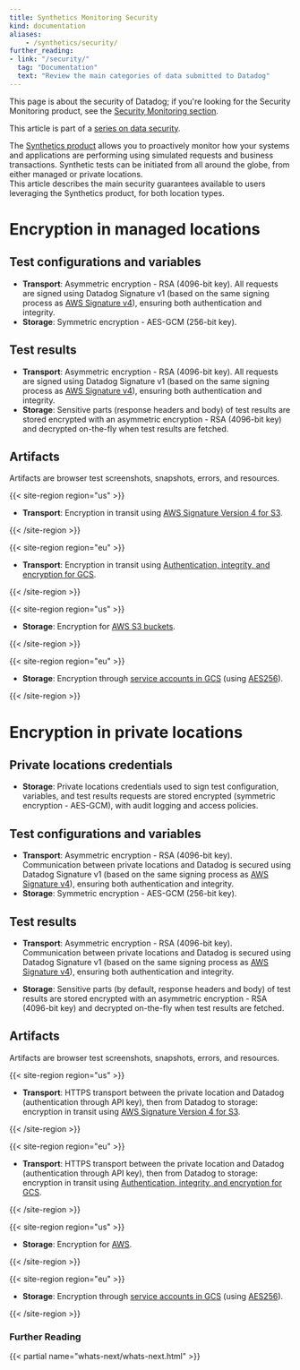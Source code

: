 ```yaml
---
title: Synthetics Monitoring Security
kind: documentation
aliases:
    - /synthetics/security/
further_reading:
- link: "/security/"
  tag: "Documentation"
  text: "Review the main categories of data submitted to Datadog"
---
```


<div class="alert alert-info">This page is about the security of Datadog; if you're looking for the Security Monitoring product, see the <a href="/security_monitoring" target="_blank">Security Monitoring section</a>.</div>

This article is part of a [series on data security][1].

The [Synthetics product][2] allows you to proactively monitor how your systems and applications are performing using simulated requests and business transactions. Synthetic tests can be initiated from all around the globe, from either managed or private locations.  
This article describes the main security guarantees available to users leveraging the Synthetics product, for both location types.

# Encryption in managed locations 

## Test configurations and variables

* **Transport**: Asymmetric encryption - RSA (4096-bit key). All requests are signed using Datadog Signature v1 (based on the same signing process as [AWS Signature v4][3]), ensuring both authentication and integrity. 
* **Storage**: Symmetric encryption - AES-GCM (256-bit key).

## Test results

* **Transport**: Asymmetric encryption - RSA (4096-bit key). All requests are signed using Datadog Signature v1 (based on the same signing process as [AWS Signature v4][3]), ensuring both authentication and integrity.
* **Storage**: Sensitive parts (response headers and body) of test results are stored encrypted with an asymmetric encryption - RSA (4096-bit key) and decrypted on-the-fly when test results are fetched.

## Artifacts

Artifacts are browser test screenshots, snapshots, errors, and resources.

{{< site-region region="us" >}}

* **Transport**: Encryption in transit using [AWS Signature Version 4 for S3][1].

[1]: https://docs.aws.amazon.com/AmazonS3/latest/userguide/network-isolation.html

{{< /site-region >}}

{{< site-region region="eu" >}}

* **Transport**: Encryption in transit using [Authentication, integrity, and encryption for GCS][1].

[1]: https://cloud.google.com/security/encryption-in-transit/resources/encryption-in-transit-whitepaper.pdf

{{< /site-region >}}

{{< site-region region="us" >}}

* **Storage**: Encryption for [AWS S3 buckets][1].

[1]: https://docs.aws.amazon.com/AmazonS3/latest/userguide/bucket-encryption.html

{{< /site-region >}}

{{< site-region region="eu" >}}

* **Storage**: Encryption through [service accounts in GCS][1] (using [AES256][2]).

[1]: https://cloud.google.com/storage/docs/encryption/customer-managed-keys
[2]: https://cloud.google.com/security/encryption-at-rest/default-encryption

{{< /site-region >}}

# Encryption in private locations 

## Private locations credentials

* **Storage**: Private locations credentials used to sign test configuration, variables, and test results requests are stored encrypted (symmetric encryption - AES-GCM), with audit logging and access policies.

## Test configurations and variables

* **Transport**: Asymmetric encryption - RSA (4096-bit key). Communication between private locations and Datadog is secured using Datadog Signature v1 (based on the same signing process as [AWS Signature v4][3]), ensuring both authentication and integrity. 
* **Storage**: Symmetric encryption - AES-GCM (256-bit key).

## Test results

* **Transport**: Asymmetric encryption - RSA (4096-bit key). Communication between private locations and Datadog is secured using Datadog Signature v1 (based on the same signing process as [AWS Signature v4][3]), ensuring both authentication and integrity.
   
* **Storage**: Sensitive parts (by default, response headers and body) of test results are stored encrypted with an asymmetric encryption - RSA (4096-bit key) and decrypted on-the-fly when test results are fetched.

## Artifacts

Artifacts are browser test screenshots, snapshots, errors, and resources.

{{< site-region region="us" >}}

* **Transport**: HTTPS transport between the private location and Datadog (authentication through API key), then from Datadog to storage: encryption in transit using [AWS Signature Version 4 for S3][1].

[1]: https://docs.aws.amazon.com/AmazonS3/latest/userguide/network-isolation.html

{{< /site-region >}}

{{< site-region region="eu" >}}

* **Transport**: HTTPS transport between the private location and Datadog (authentication through API key), then from Datadog to storage: encryption in transit using [Authentication, integrity, and encryption for GCS][1].

[1]: https://cloud.google.com/security/encryption-in-transit/resources/encryption-in-transit-whitepaper.pdf

{{< /site-region >}}

{{< site-region region="us" >}}

* **Storage**: Encryption for [AWS][1].

[1]: https://docs.aws.amazon.com/AmazonS3/latest/userguide/bucket-encryption.html

{{< /site-region >}}

{{< site-region region="eu" >}}

* **Storage**: Encryption through [service accounts in GCS][1] (using [AES256][2]).

[1]: https://cloud.google.com/storage/docs/encryption/customer-managed-keys
[2]: https://cloud.google.com/security/encryption-at-rest/default-encryption

{{< /site-region >}}

### Further Reading

{{< partial name="whats-next/whats-next.html" >}}

[1]: /security/
[2]: /synthetics/
[3]: https://docs.aws.amazon.com/general/latest/gr/signature-version-4.html

